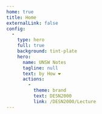 ```yaml
---
home: true
title: Home
externalLink: false
config:
  -
    type: hero
    full: true
    background: tint-plate
    hero:
      name: UNSW Notes
      tagline: null
      text: by How ❤️
      actions:
        -
          theme: brand
          text: DESN2000
          link: /DESN2000/Lecture
---
```

